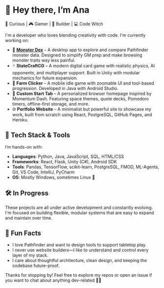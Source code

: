 # 👋 Hey there, I’m Ana

🧠 Curious | 🎮 Gamer | 🧪 Builder | 💻 Code Witch

I'm a developer who loves blending creativity with code. I'm currently working on:

- 🐉 [**Monster Dex**](https://github.com/anapaltami/pf2_mondex) – A desktop app to explore and compare Pathfinder monster data. Designed to simplify GM prep and make browsing monster traits way less painful.
- 🃏 **StateCraftCG** – A modern digital card game with realistic physics, AI opponents, and multiplayer support. Built in Unity with modular mechanics for future expansion.
- 🌾 **Farm Clicker** – A mobile idle game with zoomable UI and tool-based progression. Developed in Java with Android Studio.
- 🌌 **Custom Start Tab** – A personalized browser homepage inspired by Momentum Dash. Featuring space themes, quote decks, Pomodoro timers, offline-first storage, and more.
- 🌐 **Portfolio Website** – A minimalist but powerful site to showcase my work, built from scratch using React, PostgreSQL, GitHub Pages, and Heroku.

## 🔧 Tech Stack & Tools
I’m hands-on with:
- **Languages**: Python, Java, JavaScript, SQL, HTML/CSS
- **Frameworks**: React, Flask, Unity (C#), Android SDK
- **Tools**: Pandas, TensorFlow, scikit-learn, PostgreSQL, FMOD, ML-Agents, Git, VS Code, IntelliJ, PyCharm
- **OS**: Mostly Windows, sometimes Linux 🐧

## 🛠️ In Progress
These projects are all under active development and constantly evolving.
I'm focused on building flexible, modular systems that are easy to expand and maintain over time.

## 🎲 Fun Facts
- I love Pathfinder and want to design tools to support tabletop play.
- I never use website builders—I like to understand and control every layer of my stack.
- I care about thoughtful architecture, clean design, and keeping the codebase future-proof.

Thanks for stopping by! Feel free to explore my repos or open an issue if you want to chat about anything dev-related 👩‍💻


<!-- Optionally add GitHub stats or pinned repo links -->


